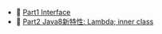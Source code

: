 + :pencil: [Part1 Interface](./Part1_Interface/Interface_GuiguShang.md)
+ :pencil: [Part2 Java8新特性: Lambda; inner class](./Part2_Java8/Java8_GuiguShang.md)